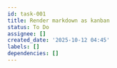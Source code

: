 ```yaml
---
id: task-001
title: Render markdown as kanban
status: To Do
assignee: []
created_date: '2025-10-12 04:45'
labels: []
dependencies: []
---
```



